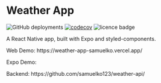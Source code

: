 # Weather App

![GitHub deployments](https://img.shields.io/github/deployments/samuelko123/weather-app/production?label=vercel&logo=vercel)
[![codecov](https://codecov.io/gh/samuelko123/weather-app/branch/main/graph/badge.svg?token=VUBC6XWZLT)](https://codecov.io/gh/samuelko123/weather-app)
![licence badge](https://img.shields.io/github/license/samuelko123/weather-app)

<p>A React Native app, built with Expo and styled-components.</p>
<p>Web Demo: https://weather-app-samuelko.vercel.app/</p>
<p>Expo Demo: <a href="exp://exp.host/@samuelko123/weather-app/"></a></p>
<p>Backend: https://github.com/samuelko123/weather-api/</p>
